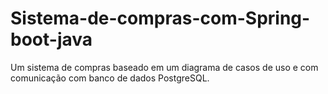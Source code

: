 # Sistema-de-compras-com-Spring-boot-java
Um sistema de compras baseado em um diagrama de casos de uso e com comunicação com banco de dados  PostgreSQL.
